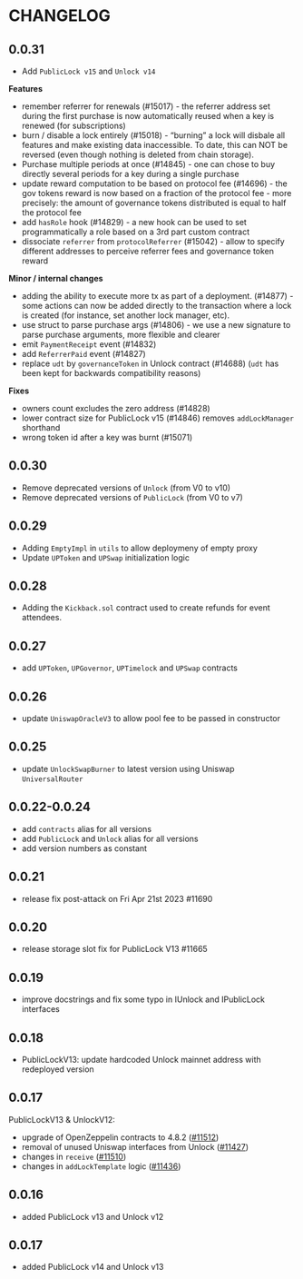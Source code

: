 # CHANGELOG

## 0.0.31

- Add `PublicLock v15` and `Unlock v14`

**Features**

- remember referrer for renewals (#15017) - the referrer address set during the first purchase is now automatically reused when a key is renewed (for subscriptions)
- burn / disable a lock entirely (#15018) - “burning” a lock will disbale all features and make existing data inaccessible. To date, this can NOT be reversed (even though nothing is deleted from chain storage).
- Purchase multiple periods at once (#14845) - one can chose to buy directly several periods for a key during a single purchase
- update reward computation to be based on protocol fee (#14696) - the gov tokens reward is now based on a fraction of the protocol fee - more precisely: the amount of governance tokens distributed is equal to half the protocol fee
- add `hasRole` hook (#14829) - a new hook can be used to set programmatically a role based on a 3rd part custom contract
- dissociate `referrer` from `protocolReferrer` (#15042) - allow to specify different addresses to perceive referrer fees and governance token reward

**Minor / internal changes**

- adding the ability to execute more tx as part of a deployment. (#14877) - some actions can now be added directly to the transaction where a lock is created (for instance, set another lock manager, etc).
- use struct to parse purchase args (#14806) - we use a new signature to parse purchase arguments, more flexible and clearer
- emit `PaymentReceipt` event (#14832)
- add `ReferrerPaid` event (#14827)
- replace `udt` by `governanceToken` in Unlock contract (#14688) (`udt` has been kept for backwards compatibility reasons)

**Fixes**

- owners count excludes the zero address (#14828)
- lower contract size for PublicLock v15 (#14846) removes `addLockManager` shorthand
- wrong token id after a key was burnt (#15071)

## 0.0.30

- Remove deprecated versions of `Unlock` (from V0 to v10)
- Remove deprecated versions of `PublicLock` (from V0 to v7)

## 0.0.29

- Adding `EmptyImpl` in `utils` to allow deploymeny of empty proxy
- Update `UPToken` and `UPSwap` initialization logic

## 0.0.28

- Adding the `Kickback.sol` contract used to create refunds for event attendees.

## 0.0.27

- add `UPToken`, `UPGovernor`, `UPTimelock` and `UPSwap` contracts

## 0.0.26

- update `UniswapOracleV3` to allow pool fee to be passed in constructor

## 0.0.25

- update `UnlockSwapBurner` to latest version using Uniswap `UniversalRouter`

## 0.0.22-0.0.24

- add `contracts` alias for all versions
- add `PublicLock` and `Unlock` alias for all versions
- add version numbers as constant

## 0.0.21

- release fix post-attack on Fri Apr 21st 2023 #11690

## 0.0.20

- release storage slot fix for PublicLock V13 #11665

## 0.0.19

- improve docstrings and fix some typo in IUnlock and IPublicLock interfaces

## 0.0.18

- PublicLockV13: update hardcoded Unlock mainnet address with redeployed version

## 0.0.17

PublicLockV13 & UnlockV12:

- upgrade of OpenZeppelin contracts to 4.8.2 ([#11512](https://github.com/unlock-protocol/unlock/pull/11512))
- removal of unused Uniswap interfaces from Unlock ([#11427](https://github.com/unlock-protocol/unlock/pull/11427))
- changes in `receive` ([#11510](https://github.com/unlock-protocol/unlock/pull/11510))
- changes in `addLockTemplate` logic ([#11436](https://github.com/unlock-protocol/unlock/pull/11436))

## 0.0.16

- added PublicLock v13 and Unlock v12

## 0.0.17

- added PublicLock v14 and Unlock v13
